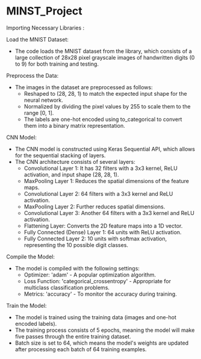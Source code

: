 # MINST_Project

Importing Necessary Libraries :


Load the MNIST Dataset:
- The code loads the MNIST dataset from the library, which consists of a large collection of 28x28 pixel grayscale images of handwritten digits (0 to 9) for both training and testing.

Preprocess the Data:
* The images in the dataset are preprocessed as follows:
  - Reshaped to (28, 28, 1) to match the expected input shape for the neural network.
  - Normalized by dividing the pixel values by 255 to scale them to the range [0, 1].
  - The labels are one-hot encoded using to_categorical to convert them into a binary matrix representation.
 
CNN Model:
* The CNN model is constructed using Keras Sequential API, which allows for the sequential stacking of layers.
* The CNN architecture consists of several layers:
    - Convolutional Layer 1: It has 32 filters with a 3x3 kernel, ReLU activation, and input shape (28, 28, 1).
    - MaxPooling Layer 1: Reduces the spatial dimensions of the feature maps.
    - Convolutional Layer 2: 64 filters with a 3x3 kernel and ReLU activation.
    - MaxPooling Layer 2: Further reduces spatial dimensions.
    - Convolutional Layer 3: Another 64 filters with a 3x3 kernel and ReLU activation.
    - Flattening Layer: Converts the 2D feature maps into a 1D vector.
    - Fully Connected (Dense) Layer 1: 64 units with ReLU activation.
    - Fully Connected Layer 2: 10 units with softmax activation, representing the 10 possible digit classes.

Compile the Model:
* The model is compiled with the following settings:
    - Optimizer: 'adam' - A popular optimization algorithm.
    - Loss Function: 'categorical_crossentropy' - Appropriate for multiclass classification problems.
    - Metrics: 'accuracy' - To monitor the accuracy during training.

Train the Model:
- The model is trained using the training data (images and one-hot encoded labels).
- The training process consists of 5 epochs, meaning the model will make five passes through the entire training dataset.
- Batch size is set to 64, which means the model's weights are updated after processing each batch of 64 training examples.

  
